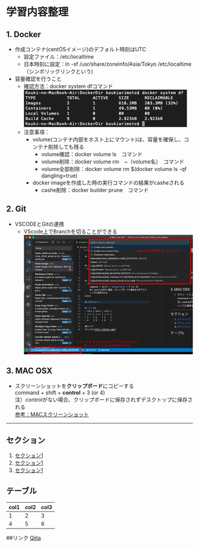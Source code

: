 # 学習内容整理

## 1. Docker
- 作成コンテナ(centOSイメージ)のデフォルト時刻はUTC
    - 設定ファイル：/etc/localtime  
    - 日本時刻に設定：ln -sf /usr/share/zoneinfo/Asia/Tokyo /etc/localtime  
        （シンボリックリンクという) 
- 容量確認を行うこと
    - 確認方法：docker system dfコマンド
![](2021-04-18-17-27-36.png)
    - 注意事項：  
        - volume(コンテナ内部をホスト上にマウント)は、容量を確保し、コンテナ削除しても残る
          - volume確認：docker volume ls　コマンド
          - volume削除：docker volume rm　~（volume名）　コマンド
          - volume全部削除：docker volume rm $(docker volume ls -qf dangling=true)
        - docker imageを作成した時の実行コマンドの結果がcasheされる
          - cashe削除：docker builder prune　コマンド

## 2. Git
- VSCODEとGitの連携
    - VScode上でBranchを切ることができる
![](2021-04-18-16-55-32.png)

  
## 3. MAC OSX
- スクリーンショットを**クリップボード**にコピーする  
    command + shift + **control** + 3 (or 4)  
    注）controlがない場合、クリップボードに保存されずデスクトップに保存される  
[参考：MACスクリーンショット](https://qiita.com/mamohacy/items/559af38aacb7a17a1600)
*****

## セクション
1. [セクション1](#link)
2. [セクション1](#link)
3. [セクション1](#link)
   

## テーブル
| col1 | col2 | col3 |
| ---- | ---- | ---- |
| 1    | 2    | 3    |
| 4    | 5    | 6    |

##リンク
[Qiita](http://qiita.com/)